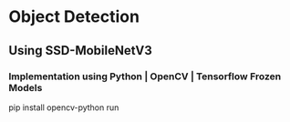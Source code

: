 # Object Detection 
## Using SSD-MobileNetV3
### Implementation using Python | OpenCV | Tensorflow Frozen Models

pip install opencv-python
run
